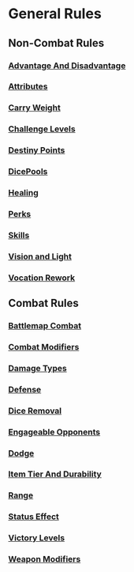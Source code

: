 # General Rules

## Non-Combat Rules

### [Advantage And Disadvantage](NonCombatRules/AdvantageAndDisadvantage.md)

### [Attributes](NonCombatRules/Attributes.md)

### [Carry Weight](NonCombatRules/CarryWeight.md)

### [Challenge Levels](NonCombatRules/ChallengeLevels.md)

### [Destiny Points](NonCombatRules/DestinyPoints.md)

### [DicePools](NonCombatRules/DicePools.md)

### [Healing](NonCombatRules/Healing.md)

### [Perks](NonCombatRules/Perks.md)

### [Skills](NonCombatRules/Skills.md)

### [Vision and Light](NonCombatRules/LightAndVision.md)

### [Vocation Rework](NonCombatRules/VocationRework.md)

## Combat Rules

### [Battlemap Combat](CombatRules/BattlemapCombat.md)

### [Combat Modifiers](CombatRules/CombatModifiers.md)

### [Damage Types](CombatRules/DamageTypes.md)

### [Defense](CombatRules/Defense.md)

### [Dice Removal](CombatRules/DiceRemoval.md)

### [Engageable Opponents](CombatRules/EngageableOpponents.md)

### [Dodge](CombatRules/Dodge.md)

### [Item Tier And Durability](CombatRules/ItemTierAndDurability.md)

### [Range](CombatRules/Range.md)

### [Status Effect](CombatRules/StatusEffect.md)

### [Victory Levels](CombatRules/VictoryLevels.md)

### [Weapon Modifiers](CombatRules/WeaponModifiers.md)
